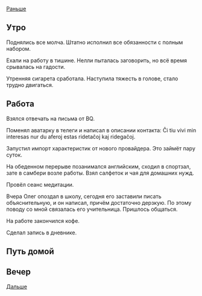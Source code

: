 [Раньше](2021.01.27.md)  
## Утро
Поднялись все молча. Штатно исполнил все обязанности с полным набором.

Ехали на работу в тишине. Нелли пыталась заговорить, но всё время срывалась на гадости.

Утренняя сигарета сработала. Наступила тяжесть в голове, стало трудно двигаться.
## Работа
Взялся отвечать на письма от BQ.

Поменял аватарку в телеги и написал в описании контакта: 
Ĉi tiu vivi min interesas nur du aferoj estas ridetaĉoj kaj ridegaĉoj.

Запустил импорт характеристик от нового провайдера. Это займёт пару суток.

На обеденном перерыве позанимался английским, сходил в спортзал, зате в самбери возле работы. Взял салфеток и чая для домашних нужд.

Провёл сеанс медитации.

Вчера Олег опоздал в школу, сегодня его заставили писать объяснительную, и он написал, причём достаточно дерзкую. По этому поводу со мной связалась его учительница. Пришлось общаться.

На работе закончился кофе.

Сделал запись в дневнике.
## Путь домой
## Вечер
[Дальше](2021.01.29.md)
